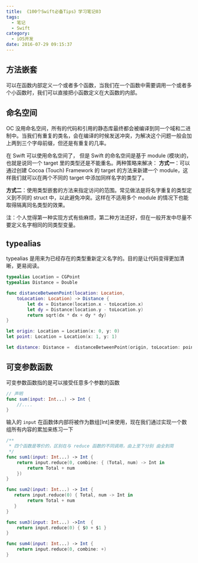 ```yaml
---
title: 《100个Swift必备Tips》学习笔记03
tags:
  - 笔记
  - Swift
category:
  - iOS开发
date: 2016-07-29 09:15:37
---
```


## 方法嵌套
可以在函数内部定义一个或者多个函数，当我们在一个函数中需要调用一个或者多个小函数时，我们可以直接把小函数定义在大函数的内部。

## 命名空间
OC 没用命名空间，所有的代码和引用的静态库最终都会被编译到同一个域和二进制中。当我们有重复的类名，会在编译的时候发送冲突，为解决这个问题一般会加上两到三个字母前缀，但还是有重复的几率。

在 Swift 可以使用命名空间了， 但是 Swift 的命名空间是基于 module (模块)的，也就是说同一个 target 里的类型还是不能重名。两种策略来解决：
**方式一**：可以通过创建 Cocoa (Touch) Framework 的 target 的方法来新建一个 module，这样我们就可以在两个不同的 target 中添加同样名字的类型了。

**方式二**：使用类型嵌套的方法来指定访问的范围。常见做法是将名字重复的类型定义到不同的 struct 中，以此避免冲突。这样在不适用多个 module 的情况下也能取得隔离同名类型的效果。

注：个人觉得第一种实现方式有些麻烦，第二种方法还好，但在一般开发中尽量不要定义名字相同的同类型变量。

<!--more-->

## typealias 
typealias 是用来为已经存在的类型重新定义名字的。目的是让代码变得更加清晰，更易阅读。

```swift
typealias Location = CGPoint
typealias Distance = Double

func distanceBetweenPoint(location: Location,
    toLocation: Location) -> Distance {
        let dx = Distance(location.x - toLocation.x)
        let dy = Distance(location.y - toLocation.y)
        return sqrt(dx * dx + dy * dy)
}

let origin: Location = Location(x: 0, y: 0)
let point: Location = Location(x: 1, y: 1)

let distance: Distance =  distanceBetweenPoint(origin, toLocation: point)”
```

##  可变参数函数
可变参数函数指的是可以接受任意多个参数的函数

```swift
// 声明
func sum(input: Int...) -> Int {
    //....
}
```
输入的 `input` 在函数体内部将被作为数组[Int]来使用，现在我们通过实现一个数组所有内容的累加来练习一下

```swift
/**
 * 四个函数是等价的，区别在与 reduce 函数的不同调用，由上至下分别 由全到简
 */
func sum1(input: Int...) -> Int {
    return input.reduce(0, combine: { (Total, num) -> Int in
        return Total + num
    })
}

func sum2(input: Int...) -> Int {
   return input.reduce(0) { Total, num -> Int in
        return Total + num
   }
}

func sum3(input: Int...) ->Int  {
    return input.reduce(0) { $0 + $1 }
}

func sum4(input: Int...) -> Int {
    return input.reduce(0, combine: +)
}
```

